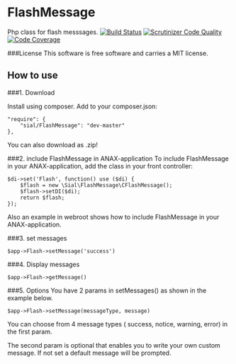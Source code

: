FlashMessage
=============
Php class for flash messsages.
[![Build Status](https://travis-ci.org/sibala/FlashMessage.svg?branch=master)](https://travis-ci.org/sibala/FlashMessage)
[![Scrutinizer Code Quality](https://scrutinizer-ci.com/g/sibala/FlashMessage/badges/quality-score.png?b=master)](https://scrutinizer-ci.com/g/sibala/FlashMessage/?branch=master)
[![Code Coverage](https://scrutinizer-ci.com/g/sibala/FlashMessage/badges/coverage.png?b=master)](https://scrutinizer-ci.com/g/sibala/FlashMessage/?branch=master)


###License
This software is free software and carries a MIT license. 


How to use
-------------

###1. Download

Install using composer.
Add to your composer.json: 
```
"require": {
    "sial/FlashMessage": "dev-master"
},
```

You can also download as .zip!

###2. include FlashMessage in ANAX-application
To include FlashMessage in your ANAX-application, add the class in your front
controller:
```
$di->set('Flash', function() use ($di) {
	$flash = new \Sial\FlashMessage\CFlashMessage();
	$flash->setDI($di);
	return $flash;
});
```
Also an example in webroot shows how to include FlashMessage in your ANAX-application.



###3. set messages
```
$app->Flash->setMessage('success')
```
###4. Display messages
```
$app->Flash->getMessage()
```
###5. Options
You have 2 params in setMessages() as shown in the example below.
```
$app->Flash->setMessage(messageType, message)
```
You can choose from 4 message types ( success, notice, warning, error) in the first param.

The second param is optional that enables you to write your own custom message.
If not set a default message will be prompted.
